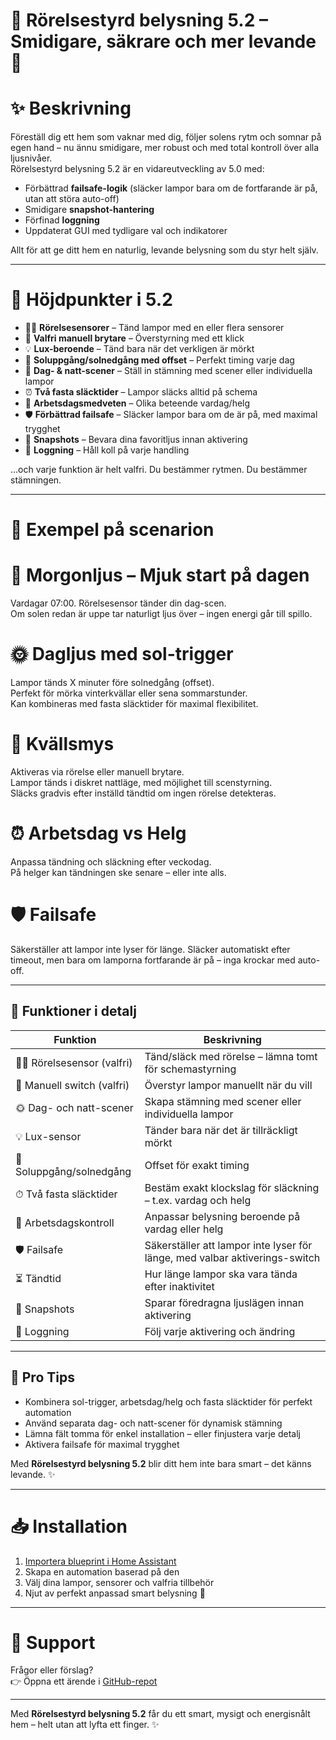 # 🌟 Rörelsestyrd belysning 5.2 – Smidigare, säkrare och mer levande 🌟

# ✨ Beskrivning

Föreställ dig ett hem som vaknar med dig, följer solens rytm och somnar på egen hand – nu ännu smidigare, mer robust och med total kontroll över alla ljusnivåer.  
Rörelsestyrd belysning 5.2 är en vidareutveckling av 5.0 med:

- Förbättrad **failsafe-logik** (släcker lampor bara om de fortfarande är på, utan att störa auto-off)  
- Smidigare **snapshot-hantering**  
- Förfinad **loggning**  
- Uppdaterat GUI med tydligare val och indikatorer  

Allt för att ge ditt hem en naturlig, levande belysning som du styr helt själv.

---
# 🚀 Höjdpunkter i 5.2

- 🚶‍♂️ **Rörelsesensorer** – Tänd lampor med en eller flera sensorer  
- 🔘 **Valfri manuell brytare** – Överstyrning med ett klick  
- 💡 **Lux-beroende** – Tänd bara när det verkligen är mörkt  
- 🌅 **Soluppgång/solnedgång med offset** – Perfekt timing varje dag  
- 🎨 **Dag- & natt-scener** – Ställ in stämning med scener eller individuella lampor  
- ⏰ **Två fasta släcktider** – Lampor släcks alltid på schema  
- 📅 **Arbetsdagsmedveten** – Olika beteende vardag/helg  
- 🛡️ **Förbättrad failsafe** – Släcker lampor bara om de är på, med maximal trygghet  
- 📸 **Snapshots** – Bevara dina favoritljus innan aktivering  
- 📝 **Loggning** – Håll koll på varje handling 

…och varje funktion är helt valfri. Du bestämmer rytmen. Du bestämmer stämningen.

---

# 🌅 Exempel på scenarion

# 🌄 Morgonljus – Mjuk start på dagen

Vardagar 07:00. Rörelsesensor tänder din dag-scen.  
Om solen redan är uppe tar naturligt ljus över – ingen energi går till spillo.

# 🌞 Dagljus med sol-trigger

Lampor tänds X minuter före solnedgång (offset).  
Perfekt för mörka vinterkvällar eller sena sommarstunder.  
Kan kombineras med fasta släcktider för maximal flexibilitet.

# 🌙 Kvällsmys

Aktiveras via rörelse eller manuell brytare.  
Lampor tänds i diskret nattläge, med möjlighet till scenstyrning.  
Släcks gradvis efter inställd tändtid om ingen rörelse detekteras.

# ⏰ Arbetsdag vs Helg

Anpassa tändning och släckning efter veckodag.  
På helger kan tändningen ske senare – eller inte alls.

# 🛡️ Failsafe

Säkerställer att lampor inte lyser för länge.
Släcker automatiskt efter timeout, men bara om lamporna fortfarande är på – inga krockar med auto-off.

---

## 🔧 Funktioner i detalj

| Funktion | Beskrivning |
|----------|-------------|
| 🚶‍♂️ Rörelsesensor (valfri) | Tänd/släck med rörelse – lämna tomt för schemastyrning |
| 🔘 Manuell switch (valfri) | Överstyr lampor manuellt när du vill |
| 🌞 Dag- och natt-scener | Skapa stämning med scener eller individuella lampor |
| 💡 Lux-sensor | Tänder bara när det är tillräckligt mörkt |
| 🌅 Soluppgång/solnedgång | Offset för exakt timing |
| ⏱ Två fasta släcktider | Bestäm exakt klockslag för släckning – t.ex. vardag och helg |
| 📅 Arbetsdagskontroll | Anpassar belysning beroende på vardag eller helg |
| 🛡️ Failsafe | Säkerställer att lampor inte lyser för länge, med valbar aktiverings-switch |
| ⏳ Tändtid | Hur länge lampor ska vara tända efter inaktivitet |
| 📸 Snapshots | Sparar föredragna ljuslägen innan aktivering |
| 📝 Loggning | Följ varje aktivering och ändring |

---

## 🌈 Pro Tips
- Kombinera sol-trigger, arbetsdag/helg och fasta släcktider för perfekt automation  
- Använd separata dag- och natt-scener för dynamisk stämning  
- Lämna fält tomma för enkel installation – eller finjustera varje detalj  
- Aktivera failsafe för maximal trygghet  

Med **Rörelsestyrd belysning 5.2** blir ditt hem inte bara smart – det känns levande. ✨

---

# 📥 Installation

1. [Importera blueprint i Home Assistant](https://my.home-assistant.io/redirect/blueprint_import/?blueprint_url=https://github.com/razzietheman/Avancerad-blueprint-for-belysning/blob/main/Tand_slack_blueprint.yaml)  
2. Skapa en automation baserad på den  
3. Välj dina lampor, sensorer och valfria tillbehör  
4. Njut av perfekt anpassad smart belysning 🎉

---

# 🤝 Support

Frågor eller förslag?  
👉 Öppna ett ärende i [GitHub-repot](https://github.com/razzietheman/Avancerad-blueprint-for-belysning)

---

Med **Rörelsestyrd belysning 5.2** får du ett smart, mysigt och energisnålt hem – helt utan att lyfta ett finger. ✨
